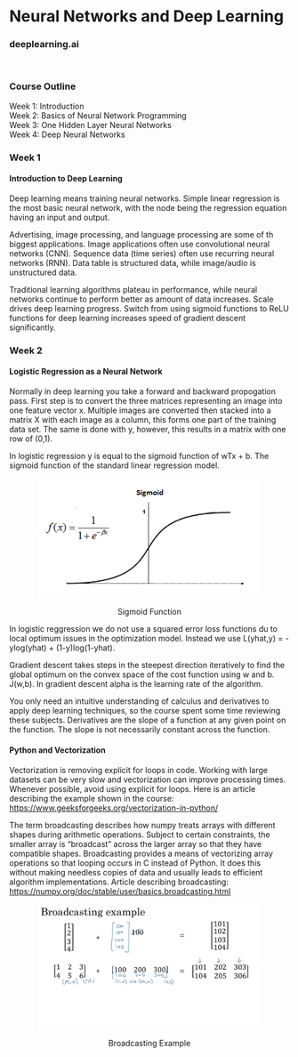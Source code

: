 # Neural Networks and Deep Learning  
### deeplearning.ai
<BR>

### Course Outline

Week 1: Introduction  
Week 2: Basics of Neural Network Programming  
Week 3: One Hidden Layer Neural Networks  
Week 4: Deep Neural Networks  

### Week 1

#### Introduction to Deep Learning

Deep learning means training neural networks.
Simple linear regression is the most basic neural network, with the node being the regression equation having an input and output.

Advertising, image processing, and language processing are some of th biggest applications.
Image applications often use convolutional neural networks (CNN).
Sequence data (time series) often use recurring neural networks (RNN).
Data table is structured data, while image/audio is unstructured data.

Traditional learning algorithms plateau in performance, while neural networks continue to perform better as amount of data increases.
Scale drives deep learning progress.
Switch from using sigmoid functions to ReLU functions for deep learning increases speed of gradient descent significantly.

### Week 2

#### Logistic Regression as a Neural Network

Normally in deep learning you take a forward and backward propogation pass.
First step is to convert the three matrices representing an image into one feature vector x.
Multiple images are converted then stacked into a matrix X with each image as a column, this forms one part of the training data set.
The same is done with y, however, this results in a matrix with one row of (0,1).

In logistic regression y is equal to the sigmoid function of wTx + b. The sigmoid function of the standard linear regression model.

<p align="center">
<img src="https://github.com/peterhall71/coursera_Neural_Networks_and_Deep_Learning/blob/master/images/sigmoid_function.png" alt="Sigmoid Function" width="400"/>
</p>
<p align="center">
Sigmoid Function
</p>

In logistic reggression we do not use a squared error loss functions du to local optimum issues in the optimization model.
Instead we use L(yhat,y) = -ylog(yhat) + (1-y)log(1-yhat).

Gradient descent takes steps in the steepest direction iteratively to find the global optimum on the convex space of the cost function using w and b. J(w,b).
In gradient descent alpha is the learning rate of the algorithm.

You only need an intuitive understanding of calculus and derivatives to apply deep learning techniques, so the course spent some time reviewing these subjects.
Derivatives are the slope of a function at any given point on the function. The slope is not necessarily constant across the function.

#### Python and Vectorization

Vectorization is removing explicit for loops in code. Working with large datasets can be very slow and vectorization can improve processing times.
Whenever possible, avoid using explicit for loops.
Here is an article describing the example shown in the course: https://www.geeksforgeeks.org/vectorization-in-python/

The term broadcasting describes how numpy treats arrays with different shapes during arithmetic operations.
Subject to certain constraints, the smaller array is “broadcast” across the larger array so that they have compatible shapes.
Broadcasting provides a means of vectorizing array operations so that looping occurs in C instead of Python.
It does this without making needless copies of data and usually leads to efficient algorithm implementations.
Article describing broadcasting: https://numpy.org/doc/stable/user/basics.broadcasting.html

<p align="center">
<img src="https://github.com/peterhall71/coursera_Neural_Networks_and_Deep_Learning/blob/master/images/BroadcastingExample.jpg"  alt="Sigmoid Function" width="400"/>
</p>
<p align="center">
Broadcasting Example
</p>

